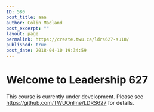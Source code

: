 ```yaml
---
ID: 580
post_title: aaa
author: Colin Madland
post_excerpt: ""
layout: page
permalink: https://create.twu.ca/ldrs627-su18/
published: true
post_date: 2018-04-10 19:34:59
---
```

<!--themify_builder_static-->

<h1>Welcome to Leadership 627<br /></h1>

This course is currently under development. Please see https://github.com/TWUOnline/LDRS627 for details.<!--/themify_builder_static-->